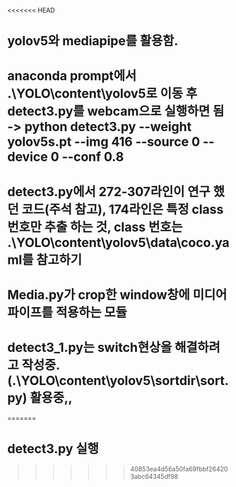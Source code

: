 <<<<<<< HEAD
# yolov5와 mediapipe를 활용함.
# anaconda prompt에서 .\YOLO\content\yolov5로 이동 후 detect3.py를 webcam으로 실행하면 됨 -> python detect3.py --weight yolov5s.pt --img 416 --source 0 --device 0 --conf 0.8
# detect3.py에서 272-307라인이 연구 했던 코드(주석 참고), 174라인은 특정 class번호만 추출 하는 것, class 번호는 .\YOLO\content\yolov5\data\coco.yaml를 참고하기
# Media.py가 crop한 window창에 미디어 파이프를 적용하는 모듈
# detect3_1.py는 switch현상을 해결하려고 작성중. (.\YOLO\content\yolov5\sortdir\sort.py) 활용중,,
=======
# detect3.py 실행
>>>>>>> 40853ea4d56a50fa69fbbf264203abc64345df98
